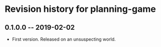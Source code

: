 # Revision history for planning-game

## 0.1.0.0 -- 2019-02-02

* First version. Released on an unsuspecting world.
